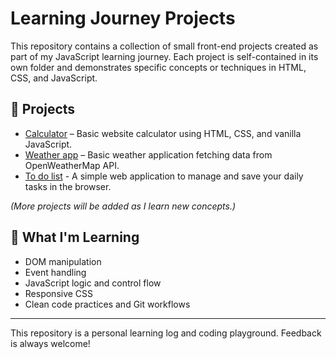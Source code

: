 # Learning Journey Projects

This repository contains a collection of small front-end projects created as part of my JavaScript learning journey. Each project is self-contained in its own folder and demonstrates specific concepts or techniques in HTML, CSS, and JavaScript.

## 📂 Projects

- [Calculator](./calculator) – Basic website calculator using HTML, CSS, and vanilla JavaScript.
- [Weather app](./weather-app) – Basic weather application fetching data from OpenWeatherMap API.
- [To do list](./to-do-list) - A simple web application to manage and save your daily tasks in the browser.

*(More projects will be added as I learn new concepts.)*

## 🧠 What I'm Learning

- DOM manipulation
- Event handling
- JavaScript logic and control flow
- Responsive CSS
- Clean code practices and Git workflows

---

This repository is a personal learning log and coding playground. Feedback is always welcome!
